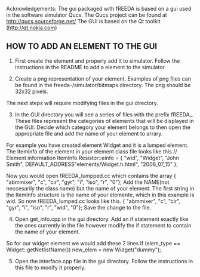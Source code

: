 Acknowledgements: 
The gui packaged with fREEDA is based on a gui used in the software simulator Qucs. The Qucs project can be found at http://qucs.sourceforge.net/
The GUI is based on the Qt toolkit (http://qt.nokia.com)

HOW TO ADD AN ELEMENT TO THE GUI
--------------------------------

1. First create the element and properly add it to simulator. Follow the instructions in the README to add a element to the simulator.

2. Create a png representation of your element. Examples of png files can be found in the freeda-<version-number>/simulator/bitmaps directory. The png should be 32x32 pixels.

The next steps will require modifying files in the gui directory.   

3. In the GUI directory you will see a series of files with the prefix fREEDA_. These files represent the categories of elements that will be displayed in the GUI. Decide which category your element belongs to then
open the appropriate file and add the name of your element to arrary.

  For example you have created element Widget and it is a lumped element.
  The Iteminfo of the element in your element class file looks like this
  // Element information
  ItemInfo Resistor::einfo = 
  {
     "wid",
     "Widget",
     "John Smith",
      DEFAULT_ADDRESS"elements/Widget.h.html",
      "2006_07_15"
  };

  Now you would open fREEDA_lumpped.cc which contains the array
  { "abmmixer", "c", "cir", "gyr", "i", "iso", "r", "0"};
  Add the NAME(not neccesarily the class name) but the name of your element.
  The first string in the ItemInfo structure is the name of your elemente,
  which in this example is wid. So now fREEDA_lumped.cc looks like this.
  { "abmmixer", "c", "cir", "gyr", "i", "iso", "r", "wid", "0"};
  Save the change to the file.


4. Open get_info.cpp in the gui directory. Add an if statement exactly like the ones currently in the file however modify the if statement to contain the name of your element.

  So for our widget element we would add these 2 lines
  if (elem_type == Widget::getNetlistName())
  new_elem = new Widget("dummy");


5. Open the interface.cpp file in the gui directory. Follow the instructions in this file to modify it properly.

